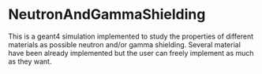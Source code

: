 # NeutronAndGammaShielding
This is a geant4 simulation implemented to study the properties of different materials as possible neutron and/or gamma shielding. Several material have been already implemented but the user can freely implement as much as they want.
